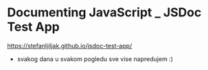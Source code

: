 # Documenting JavaScript _ JSDoc Test App

https://stefanljiljak.github.io/jsdoc-test-app/

- svakog dana u svakom pogledu sve vise napredujem :)